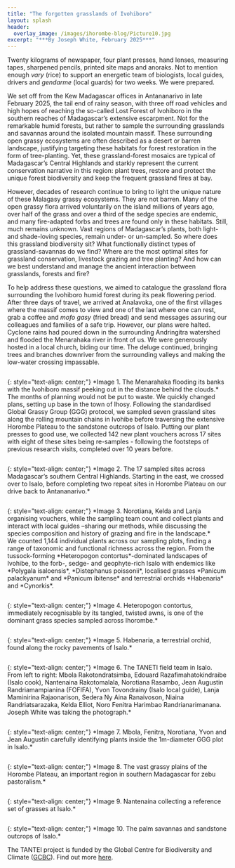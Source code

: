 ```yaml
---
title: "The forgotten grasslands of Ivohiboro"
layout: splash
header:
  overlay_image: /images/ihorombe-blog/Picture10.jpg
excerpt: "***By Joseph White, February 2025***"
---
```


Twenty kilograms of newspaper, four plant presses, hand lenses, measuring tapes, sharpened pencils, printed site maps and anoraks. Not to mention enough *vary* (rice) to support an energetic team of biologists, local guides, drivers and *gendarme* (local guards) for two weeks. We were prepared.

We set off from the Kew Madagascar offices in Antananarivo in late February 2025, the tail end of rainy season, with three off road vehicles and high hopes of reaching the so-called Lost Forest of Ivohiboro in the southern reaches of Madagascar’s extensive escarpment. Not for the remarkable humid forests, but rather to sample the surrounding grasslands and savannas around the isolated mountain massif. These surrounding open grassy ecosystems are often described as a desert or barren landscape, justifying targeting these habitats for forest restoration in the form of tree-planting. Yet, these grassland-forest mosaics are typical of Madagascar’s Central Highlands and starkly represent the current conservation narrative in this region: plant trees, restore and protect the unique forest biodiversity and keep the frequent grassland fires at bay. 

However, decades of research continue to bring to light the unique nature of these Malagasy grassy ecosystems. They are not barren. Many of the open grassy flora arrived voluntarily on the island millions of years ago, over half of the grass and over a third of the sedge species are endemic, and many fire-adapted forbs and trees are found only in these habitats. Still, much remains unknown. Vast regions of Madagascar’s plants, both light- and shade-loving species, remain under- or un-sampled. So where does this grassland biodiversity sit? What functionally distinct types of grassland-savannas do we find? Where are the most optimal sites for grassland conservation, livestock grazing and tree planting? And how can we best understand and manage the ancient interaction between grasslands, forests and fire?

To help address these questions, we aimed to catalogue the grassland flora surrounding the Ivohiboro humid forest during its peak flowering period. After three days of travel, we arrived at Analavoka, one of the first villages where the massif comes to view and one of the last where one can rest, grab a coffee and *mofo gasy* (fried bread) and send messages assuring our colleagues and families of a safe trip. However, our plans were halted. Cyclone rains had poured down in the surrounding Andringitra watershed and flooded the Menarahaka river in front of us. We were generously hosted in a local church, biding our time. The deluge continued, bringing trees and branches downriver from the surrounding valleys and making the low-water crossing impassable. 

<figure style="width: 1000px" class="align-centre">
  <img src="{{ site.url }}{{ site.baseurl }}/images/ihorombe-blog/Picture1.jpg" alt="">
</figure>
{: style="text-align: center;"}
*Image 1. The Menarahaka flooding its banks with the Ivohiboro massif peeking out in the distance behind the clouds.*

<br>
The months of planning would not be put to waste. We quickly changed plans, setting up base in the town of Ihosy. Following the standardised Global Grassy Group (GGG) protocol, we sampled seven grassland sites along the rolling mountain chains in Ivohibe before traversing the extensive Horombe Plateau to the sandstone outcrops of Isalo. Putting our plant presses to good use, we collected 142 new plant vouchers across 17 sites with eight of these sites being re-samples - following the footsteps of previous research visits, completed over 10 years before.

<figure style="width: 1000px" class="align-centre">
  <img src="{{ site.url }}{{ site.baseurl }}/images/ihorombe-blog/Picture2.png" alt="">
</figure>
{: style="text-align: center;"}
*Image 2. The 17 sampled sites across Madagascar’s southern Central Highlands. Starting in the east, we crossed over to Isalo, before completing two repeat sites in Horombe Plateau on our drive back to Antananarivo.*

<br>
<figure style="width: 1000px" class="align-centre">
  <img src="{{ site.url }}{{ site.baseurl }}/images/ihorombe-blog/Picture3.jpg" alt="">
</figure>
{: style="text-align: center;"}
*Image 3. Norotiana, Kelda and Lanja organising vouchers, while the sampling team count and collect plants and interact with local guides –sharing our methods, while discussing the species composition and history of grazing and fire in the landscape.*

<br>
We counted 1,144 individual plants across our sampling plots, finding a range of taxonomic and functional richness across the region. From the tussock-forming *Heteropogon contortus*-dominated landscapes of Ivohibe, to the forb-, sedge- and geophyte-rich Isalo with endemics like *Polygala isaloensis*, *Distephanus poissonii*, localised grasses *Panicum palackyanum* and *Panicum ibitense* and terrestrial orchids *Habenaria* and *Cynorkis*.

<br>
<figure style="width: 1000px" class="align-centre">
  <img src="{{ site.url }}{{ site.baseurl }}/images/ihorombe-blog/Picture4.jpg" alt="">
</figure>
{: style="text-align: center;"}
*Image 4. Heteropogon contortus, immediately recognisable by its tangled, twisted awns, is one of the dominant grass species sampled across Ihorombe.*

<br>
<figure style="width: 1000px" class="align-centre">
  <img src="{{ site.url }}{{ site.baseurl }}/images/ihorombe-blog/Picture5.jpg" alt="">
</figure>
{: style="text-align: center;"}
*Image 5. Habenaria, a terrestrial orchid, found along the rocky pavements of Isalo.*

<br>
<figure style="width: 1000px" class="align-centre">
  <img src="{{ site.url }}{{ site.baseurl }}/images/ihorombe-blog/Picture6.jpg" alt="">
</figure>
{: style="text-align: center;"}
*Image 6. The TANETI field team in Isalo. From left to right: Mbola Rakotondratsimba, Edouard Razafimahatokindraibe (Isalo cook), Nantenaina Rakotomalala, Norotiana Rasambo, Jean Augustin Randriamampianina (FOFIFA), Yvon Tovondrainy (Isalo local guide), Lanja Maminirina Rajaonarison, Sedera Ny Aina Ranaivoson, Niaina Randriatsarazaka, Kelda Elliot, Noro Fenitra Harimbao Randrianarimanana. Joseph White was taking the photograph.*

<br>
<figure style="width: 1000px" class="align-centre">
  <img src="{{ site.url }}{{ site.baseurl }}/images/ihorombe-blog/Picture7.jpg" alt="">
</figure>
{: style="text-align: center;"}
*Image 7. Mbola, Fenitra, Norotiana, Yvon and Jean Augustin carefully identifying plants inside the 1m-diameter GGG plot in Isalo.*

<br>
<figure style="width: 1000px" class="align-centre">
  <img src="{{ site.url }}{{ site.baseurl }}/images/ihorombe-blog/Picture8.jpg" alt="">
</figure>
{: style="text-align: center;"}
*Image 8. The vast grassy plains of the Horombe Plateau, an important region in southern Madagascar for zebu pastoralism.*

<br>
<figure style="width: 1000px" class="align-centre">
  <img src="{{ site.url }}{{ site.baseurl }}/images/ihorombe-blog/Picture9.jpg" alt="">
</figure>
{: style="text-align: center;"}
*Image 9. Nantenaina collecting a reference set of grasses at Isalo.*

<br>
<figure style="width: 1000px" class="align-centre">
  <img src="{{ site.url }}{{ site.baseurl }}/images/ihorombe-blog/Picture10.jpg" alt="">
</figure>
{: style="text-align: center;"}
*Image 10. The palm savannas and sandstone outcrops of Isalo.*

<br>

The TANTEI project is funded by the Global Centre for Biodiversity and Climate ([GCBC](https://www.gcbc.org.uk/)). Find out more [here](https://www.kew.org/science/our-science/projects/gcbc-taneti).

